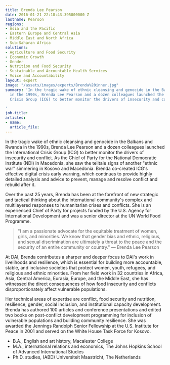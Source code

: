 ```yaml
---
title: Brenda Lee Pearson
date: 2016-01-21 22:18:43.395000000 Z
lastname: Pearson
regions:
- Asia and the Pacific
- Eastern Europe and Central Asia
- Middle East and North Africa
- Sub-Saharan Africa
solutions:
- Agriculture and Food Security
- Economic Growth
- Gender
- Nutrition and Food Security
- Sustainable and Accountable Health Services
- Voice and Accountability
layout: expert
image: "/assets/images/experts/Brenda%20inner.jpg"
summary: 'In the tragic wake of ethnic cleansing and genocide in the Balkans and Rwanda
  in the 1990s, Brenda Lee Pearson and a dozen colleagues launched the International
  Crisis Group (ICG) to better monitor the drivers of insecurity and conflict.

'
job-title: 
articles:
- name: 
  article_file: 
---
```


In the tragic wake of ethnic cleansing and genocide in the Balkans and Rwanda in the 1990s, Brenda Lee Pearson and a dozen colleagues launched the International Crisis Group (ICG) to better monitor the drivers of insecurity and conflict. As the Chief of Party for the National Democratic Institute (NDI) in Macedonia, she saw the telltale signs of another "ethnic war" simmering in Kosovo and Macedonia. Brenda co-created ICG's effective digital crisis early warning, which continues to provide highly detailed analysis and advice to prevent, manage and resolve conflict and rebuild after it.

Over the past 25 years, Brenda has been at the forefront of new strategic and tactical thinking about the international community's complex and multilayered responses to humanitarian crises and conflicts. She is an experienced Chief of Party for projects funded by the U.S. Agency for International Development and was a senior director at the UN World Food Programme.

> "I am a passionate advocate for the equitable treatment of women, girls, and minorities. We know that gender bias and ethnic, religious, and sexual discrimination are ultimately a threat to the peace and the security of an entire community or country." — Brenda Lee Pearson

At DAI, Brenda contributes a sharper and deeper focus to DAI's work in livelihoods and resilience, which is essential for building more accountable, stable, and inclusive societies that protect women, youth, refugees, and religious and ethnic minorities. From her field work in 32 countries in Africa, Asia, Central America, Eurasia, Europe, and the Middle East, she has witnessed the direct consequences of how food insecurity and conflicts disproportionately affect vulnerable populations.

Her technical areas of expertise are conflict, food security and nutrition, resilience, gender, social inclusion, and institutional capacity development. Brenda has authored 100 articles and conference presentations and edited two books on post-conflict development programming for inclusion of vulnerable populations and building community resilience. She was awarded the Jennings Randolph Senior Fellowship at the U.S. Institute for Peace in 2001 and served on the White House Task Force for Kosovo.

* B.A., English and art history, Macalester College
* M.A., international relations and economics, The Johns Hopkins School of Advanced International Studies
* Ph.D. studies, (ABD) Universiteit Maastricht, The Netherlands

